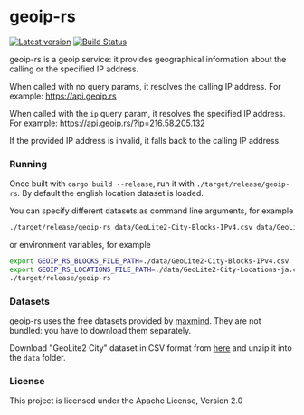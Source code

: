 # geoip-rs

[![Latest version](https://img.shields.io/crates/v/geoip-rs.svg)](https://crates.io/crates/geoip-rs)
[![Build Status](https://travis-ci.com/ffissore/geoip-rs.svg?branch=master)](https://travis-ci.com/ffissore/geoip-rs)

geoip-rs is a geoip service: it provides geographical information about the calling or the specified IP address.

When called with no query params, it resolves the calling IP address. For example: https://api.geoip.rs

When called with the `ip` query param, it resolves the specified IP address. For example: https://api.geoip.rs/?ip=216.58.205.132

If the provided IP address is invalid, it falls back to the calling IP address.

### Running

Once built with `cargo build --release`, run it with `./target/release/geoip-rs`. By default the english location dataset is loaded.

You can specify different datasets as command line arguments, for example
```bash
./target/release/geoip-rs data/GeoLite2-City-Blocks-IPv4.csv data/GeoLite2-City-Locations-ja.csv
```
or environment variables, for example
```bash
export GEOIP_RS_BLOCKS_FILE_PATH=./data/GeoLite2-City-Blocks-IPv4.csv
export GEOIP_RS_LOCATIONS_FILE_PATH=./data/GeoLite2-City-Locations-ja.csv
./target/release/geoip-rs
```
 
### Datasets

geoip-rs uses the free datasets provided by [maxmind](https://www.maxmind.com). They are not bundled: you have to download them separately.

Download "GeoLite2 City" dataset in CSV format from [here](https://dev.maxmind.com/geoip/geoip2/geolite2/#Downloads) and unzip it into the `data` folder.

### License

This project is licensed under the Apache License, Version 2.0

